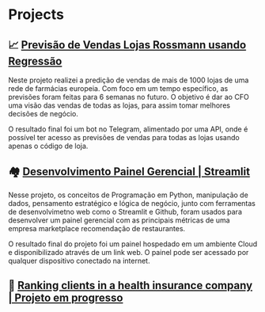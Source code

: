 # Projects

## 📈  [Previsão de Vendas Lojas Rossmann usando Regressão](https://github.com/natan-matos/sales-prediction)

Neste projeto realizei a predição de vendas de mais de 1000 lojas de uma rede de farmácias europeia. Com foco em um tempo específico, as previsões foram feitas para 6 semanas no futuro. O objetivo é dar ao CFO uma visão das vendas de todas as lojas, para assim tomar melhores decisões de negócio.

O resultado final foi um bot no Telegram, alimentado por uma API, onde é possível ter acesso as previsões de vendas para todas as lojas usando apenas o código de loja.

## 🏘 [Desenvolvimento Painel Gerencial | Streamlit](https://github.com/natan-matos/foodzone)

Nesse projeto, os conceitos de Programação em Python, manipulação de dados, pensamento estratégico e lógica de negócio, junto com ferramentas de desenvolvimetno web como o Streamlit e Github, foram usados para desenvolver um painel gerencial com as principais métricas de uma empresa marketplace recomendação de restaurantes.

O resultado final do projeto foi um painel hospedado em um ambiente Cloud e disponibilizado através de um link web. O painel pode ser acessado por qualquer dispositivo conectado na internet.

## 📒 [Ranking clients in a health insurance company | Projeto em progresso ](https://github.com/natan-matos/health-insurance)


